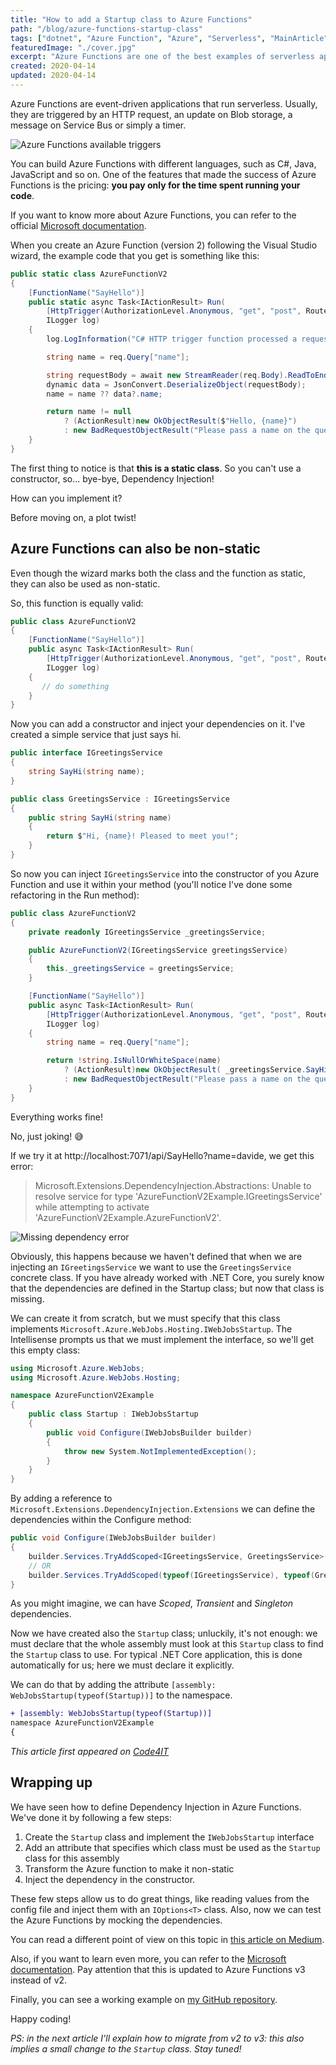 ```yaml
---
title: "How to add a Startup class to Azure Functions"
path: "/blog/azure-functions-startup-class"
tags: ["dotnet", "Azure Function", "Azure", "Serverless", "MainArticle"]
featuredImage: "./cover.jpg"
excerpt: "Azure Functions are one of the best examples of serverless applications. By default you can't use Dependency injection: here's how you can configure it by adding the Startup class."
created: 2020-04-14
updated: 2020-04-14
---
```


Azure Functions are event-driven applications that run serverless. Usually, they are triggered by an HTTP request, an update on Blob storage, a message on Service Bus or simply a timer.

![Azure Functions available triggers](./Azure-function-triggers.png "List of triggers available for Azure Functions")

You can build Azure Functions with different languages, such as C#, Java, JavaScript and so on. One of the features that made the success of Azure Functions is the pricing: **you pay only for the time spent running your code**.

If you want to know more about Azure Functions, you can refer to the official [Microsoft documentation](https://docs.microsoft.com/en-us/azure/azure-functions/functions-overview "Azure Functions overview").

When you create an Azure Function (version 2) following the Visual Studio wizard, the example code that you get is something like this:

```cs
public static class AzureFunctionV2
{
    [FunctionName("SayHello")]
    public static async Task<IActionResult> Run(
        [HttpTrigger(AuthorizationLevel.Anonymous, "get", "post", Route = null)] HttpRequest req,
        ILogger log)
    {
        log.LogInformation("C# HTTP trigger function processed a request.");

        string name = req.Query["name"];

        string requestBody = await new StreamReader(req.Body).ReadToEndAsync();
        dynamic data = JsonConvert.DeserializeObject(requestBody);
        name = name ?? data?.name;

        return name != null
            ? (ActionResult)new OkObjectResult($"Hello, {name}")
            : new BadRequestObjectResult("Please pass a name on the query string or in the request body");
    }
}

```

The first thing to notice is that **this is a static class**. So you can't use a constructor, so... bye-bye, Dependency Injection!

How can you implement it?

Before moving on, a plot twist!

## Azure Functions can also be non-static

Even though the wizard marks both the class and the function as static, they can also be used as non-static.

So, this function is equally valid:

```cs
public class AzureFunctionV2
{
    [FunctionName("SayHello")]
    public async Task<IActionResult> Run(
        [HttpTrigger(AuthorizationLevel.Anonymous, "get", "post", Route = null)] HttpRequest req,
        ILogger log)
    {
       // do something
    }
}
```

Now you can add a constructor and inject your dependencies on it. I've created a simple service that just says hi.

```cs
public interface IGreetingsService
{
    string SayHi(string name);
}

public class GreetingsService : IGreetingsService
{
    public string SayHi(string name)
    {
        return $"Hi, {name}! Pleased to meet you!";
    }
}
```

So now you can inject `IGreetingsService` into the constructor of you Azure Function and use it within your method (you'll notice I've done some refactoring in the Run method):

```cs
public class AzureFunctionV2
{
    private readonly IGreetingsService _greetingsService;

    public AzureFunctionV2(IGreetingsService greetingsService)
    {
        this._greetingsService = greetingsService;
    }

    [FunctionName("SayHello")]
    public async Task<IActionResult> Run(
        [HttpTrigger(AuthorizationLevel.Anonymous, "get", "post", Route = null)] HttpRequest req,
        ILogger log)
    {
        string name = req.Query["name"];

        return !string.IsNullOrWhiteSpace(name)
            ? (ActionResult)new OkObjectResult( _greetingsService.SayHi(name) )
            : new BadRequestObjectResult("Please pass a name on the query string or in the request body");
    }
}
```

Everything works fine!

No, just joking! 😅

If we try it at http://localhost:7071/api/SayHello?name=davide, we get this error:

> Microsoft.Extensions.DependencyInjection.Abstractions: Unable to resolve service for type 'AzureFunctionV2Example.IGreetingsService' while attempting to activate 'AzureFunctionV2Example.AzureFunctionV2'.

![Missing dependency error](./DI-missing-dependency.png "Missing dependency error")

Obviously, this happens because we haven't defined that when we are injecting an `IGreetingsService` we want to use the `GreetingsService` concrete class. If you have already worked with .NET Core, you surely know that the dependencies are defined in the Startup class; but now that class is missing.

We can create it from scratch, but we must specify that this class implements `Microsoft.Azure.WebJobs.Hosting.IWebJobsStartup`. The Intellisense prompts us that we must implement the interface, so we'll get this empty class:

```cs
using Microsoft.Azure.WebJobs;
using Microsoft.Azure.WebJobs.Hosting;

namespace AzureFunctionV2Example
{
    public class Startup : IWebJobsStartup
    {
        public void Configure(IWebJobsBuilder builder)
        {
            throw new System.NotImplementedException();
        }
    }
}

```

By adding a reference to `Microsoft.Extensions.DependencyInjection.Extensions` we can define the dependencies within the Configure method:

```cs
public void Configure(IWebJobsBuilder builder)
{
    builder.Services.TryAddScoped<IGreetingsService, GreetingsService>();
    // OR
    builder.Services.TryAddScoped(typeof(IGreetingsService), typeof(GreetingsService));
}
```

As you might imagine, we can have _Scoped_, _Transient_ and _Singleton_ dependencies.

Now we have created also the `Startup` class; unluckily, it's not enough: we must declare that the whole assembly must look at this `Startup` class to find the `Startup` class to use. For typical .NET Core application, this is done automatically for us; here we must declare it explicitly.

We can do that by adding the attribute `[assembly: WebJobsStartup(typeof(Startup))]` to the namespace.

```diff
+ [assembly: WebJobsStartup(typeof(Startup))]
namespace AzureFunctionV2Example
{
```

_This article first appeared on [Code4IT](https://www.code4it.dev/)_

## Wrapping up

We have seen how to define Dependency Injection in Azure Functions. We've done it by following a few steps:

1. Create the `Startup` class and implement the `IWebJobsStartup` interface
2. Add an attribute that specifies which class must be used as the `Startup` class for this assembly
3. Transform the Azure function to make it non-static
4. Inject the dependency in the constructor.

These few steps allow us to do great things, like reading values from the config file and inject them with an `IOptions<T>` class. Also, now we can test the Azure Functions by mocking the dependencies.

You can read a different point of view on this topic in [this article on Medium](https://medium.com/hitachisolutions-braintrust/azure-functions-v2-dependency-injection-using-net-core-fccd93b80c0).

Also, if you want to learn even more, you can refer to the [Microsoft documentation](https://docs.microsoft.com/en-us/azure/azure-functions/functions-dotnet-dependency-injection). Pay attention that this is updated to Azure Functions v3 instead of v2.

Finally, you can see a working example on [my GitHub repository](https://github.com/code4it-dev/AzureFunctionV2Example).

Happy coding!

_PS: in the next article I'll explain how to migrate from v2 to v3: this also implies a small change to the `Startup` class. Stay tuned!_
